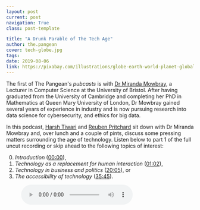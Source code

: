 ```yaml
---
layout: post
current: post
navigation: True
class: post-template

title: "A Drunk Parable of The Tech Age"
author: the.pangean
cover: tech-globe.jpg
tags:
date: 2019-08-06
link: https://pixabay.com/illustrations/globe-earth-world-planet-global-3949480/
---
```

The first of The Pangean's *pubcasts* is with [Dr Miranda Mowbray](https://www.linkedin.com/in/mirandamowbray/), a Lecturer in Computer Science at the University of Bristol. After having graduated from the University of Cambridge and completing her PhD in Mathematics at Queen Mary University of London, Dr Mowbray gained several years of experience in industry and is now pursuing research into data science for cybersecurity, and ethics for big data.

In this podcast, [Harsh Tiwari](https://thepangean.com/author/harsh.tiwari/) and [Reuben Pritchard](https://thepangean.com/author/reuben.pritchard/) sit down with Dr Miranda Mowbray and, over lunch and a couple of pints, discuss some pressing matters surrounding the age of technology. Listen below to part 1 of the full uncut recording or skip ahead to the following topics of interest:

0. *Introduction* (<a href="javascript:void(0)" onclick="setTime(0)">00:00</a>),
1. *Technology as a replacement for human interaction* (<a href="javascript:void(0)" onclick="setTime(62)">01:02</a>),
2. *Technology in business and politics* (<a href="javascript:void(0)" onclick="setTime(1205)">20:05</a>), or
3. *The accessibility of technology* (<a href="javascript:void(0)" onclick="setTime(2145)">35:45</a>).

<figure>
    <audio id="pubcast-1"
        controls controlsList="nodownload"
        src="/assets/audio/Podcast1-final.mp3">
            Your browser does not support the
            <code>audio</code> element.
    </audio>
</figure>


<script type="text/javascript">
    var aud = document.getElementById("pubcast-1");
    function setTime(x) {
      aud.currentTime = x;
    }

</script>

